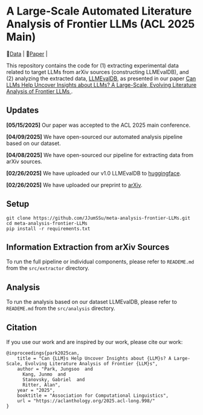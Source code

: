 # A Large-Scale Automated Literature Analysis of Frontier LLMs (ACL 2025 Main)

🤗[Data](https://huggingface.co/datasets/jungsoopark/LLMEvalDB) |  📄[Paper](https://arxiv.org/abs/2502.18791) | 

This repository contains the code for (1) extracting experimental data related to target LLMs from arXiv sources (constructing LLMEvalDB), and (2) analyzing the extracted data, [LLMEvalDB](https://huggingface.co/datasets/jungsoopark/LLMEvalDB), as presented in our paper [Can LLMs Help Uncover Insights about LLMs? 
A Large-Scale, Evolving Literature Analysis of Frontier LLMs
](https://arxiv.org/abs/2502.18791).


## Updates

**[05/15/2025]** Our paper was accepted to the ACL 2025 main conference.

**[04/09/2025]** We have open-sourced our automated analysis pipeline based on our dataset.

**[04/08/2025]** We have open-sourced our pipeline for extracting data from arXiv sources.

**[02/26/2025]** We have uploaded our v1.0 LLMEvalDB to [huggingface](https://huggingface.co/datasets/jungsoopark/LLMEvalDB).

**[02/26/2025]** We have uploaded our preprint to [arXiv](https://arxiv.org/abs/2502.18791).

## Setup
```
git clone https://github.com/JJumSSu/meta-analysis-frontier-LLMs.git
cd meta-analysis-frontier-LLMs
pip install -r requirements.txt
```

## Information Extraction from arXiv Sources

To run the full pipeline or individual components, please refer to `READEME.md` from the `src/extractor` directory.

## Analysis

To run the analysis based on our dataset LLMEvalDB, please refer to `READEME.md` from the `src/analysis` directory.

## Citation

If you use our work and are inspired by our work, please cite our work:

```
@inproceedings{park2025can,
    title = "Can {LLM}s Help Uncover Insights about {LLM}s? A Large-Scale, Evolving Literature Analysis of Frontier {LLM}s",
    author = "Park, Jungsoo  and
      Kang, Junmo  and
      Stanovsky, Gabriel  and
      Ritter, Alan",
    year = "2025",
    booktitle = "Association for Computational Linguistics",
    url = "https://aclanthology.org/2025.acl-long.998/"
}
```


